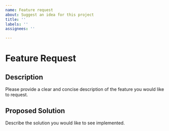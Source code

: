 ```yaml
---
name: Feature request
about: Suggest an idea for this project
title: ''
labels: ''
assignees: ''

---
```


# Feature Request

## Description

Please provide a clear and concise description of the feature you would like to request.

## Proposed Solution

Describe the solution you would like to see implemented.
